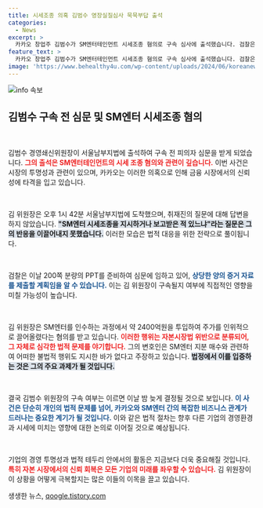 ```yaml
---
title: 시세조종 의혹 김범수 영장실질심사 묵묵부답 출석
categories:
  - News
excerpt: >
  카카오 창업주 김범수가 SM엔터테인먼트 시세조종 혐의로 구속 심사에 출석했습니다. 검찰은 200쪽 분량의 자료를 준비하며, 그의 구속 여부는 오늘 밤 결정될 예정입니다. 법정에는 조종 지시 여부에 대한 질문이 쏟아졌지만 그는 대답하지 않았습니다. 과연 그의 운명은?
feature_text: >
  카카오 창업주 김범수가 SM엔터테인먼트 시세조종 혐의로 구속 심사에 출석했습니다. 검찰은 200쪽 분량의 자료를 준비하며, 그의 구속 여부는 오늘 밤 결정될 예정입니다. 법정에는 조종 지시 여부에 대한 질문이 쏟아졌지만 그는 대답하지 않았습니다. 과연 그의 운명은?
image: 'https://www.behealthy4u.com/wp-content/uploads/2024/06/koreanews.jpg'
---
```


<p><img src="https://www.behealthy4u.com/wp-content/uploads/2024/06/koreanews.jpg" alt="info 속보" /></p>

<h2 data-ke-size="size26">김범수 구속 전 심문 및 SM엔터 시세조종 혐의</h2>

<p data-ke-size="size16">&nbsp;</p>

<p>김범수 경영쇄신위원장이 서울남부지법에 출석하여 구속 전 피의자 심문을 받게 되었습니다. <b><span style="color: #ee2323;">그의 출석은 SM엔터테인먼트의 시세 조종 혐의와 관련이 깊습니다.</span></b> 이번 사건은 시장의 투명성과 관련이 있으며, 카카오는 이러한 의혹으로 인해 금융 시장에서의 신뢰성에 타격을 입고 있습니다.</p>

<p data-ke-size="size16">&nbsp;</p>

<p>김 위원장은 오후 1시 42분 서울남부지법에 도착했으며, 취재진의 질문에 대해 답변을 하지 않았습니다. <b><span style="background-color: #21538527;">"SM엔터 시세조종을 지시하거나 보고받은 적 있느냐"라는 질문은 그의 반응을 이끌어내지 못했습니다.</span></b> 이러한 모습은 법적 대응을 위한 전략으로 풀이됩니다. </p>

<p data-ke-size="size16">&nbsp;</p>

<p>검찰은 이날 200쪽 분량의 PPT를 준비하여 심문에 임하고 있어, <b><span style="color: #1a5490;">상당한 양의 증거 자료를 제출할 계획임을 알 수 있습니다.</span></b> 이는 김 위원장이 구속될지 여부에 직접적인 영향을 미칠 가능성이 높습니다.</p>

<p data-ke-size="size16">&nbsp;</p>

<p>김 위원장은 SM엔터를 인수하는 과정에서 약 2400억원을 투입하여 주가를 인위적으로 끌어올렸다는 혐의를 받고 있습니다. <b><span style="color: #ee2323;">이러한 행위는 자본시장법 위반으로 분류되어, 그 자체로 심각한 법적 문제를 야기합니다.</span></b> 그의 변호인은 SM엔터 지분 매수와 관련하여 어떠한 불법적 행위도 지시한 바가 없다고 주장하고 있습니다. <b><span style="background-color: #21538527;">법정에서 이를 입증하는 것은 그의 주요 과제가 될 것입니다.</span></b></p>

<p data-ke-size="size16">&nbsp;</p>

<p>결국 김범수 위원장의 구속 여부는 이르면 이날 밤 늦게 결정될 것으로 보입니다. <b><span style="color: #1a5490;">이 사건은 단순히 개인의 법적 문제를 넘어, 카카오와 SM엔터 간의 복잡한 비즈니스 관계가 드러나는 중요한 계기가 될 것입니다.</span></b> 이와 같은 법적 절차는 향후 다른 기업의 경영환경과 시세에 미치는 영향에 대한 논의로 이어질 것으로 예상됩니다.</p>

<p data-ke-size="size16">&nbsp;</p>

<p>기업의 경영 투명성과 법적 테두리 안에서의 활동은 지금보다 더욱 중요해질 것입니다. <b><span style="color: #ee2323;">특히 자본 시장에서의 신뢰 회복은 모든 기업의 미래를 좌우할 수 있습니다.</span></b> 김 위원장이 이 상황을 어떻게 극복할지는 많은 이들의 이목을 끌고 있습니다. </p>
생생한 뉴스, <a href="https://qoogle.tistory.com" rel="dofollow">qoogle.tistory.com</a>


